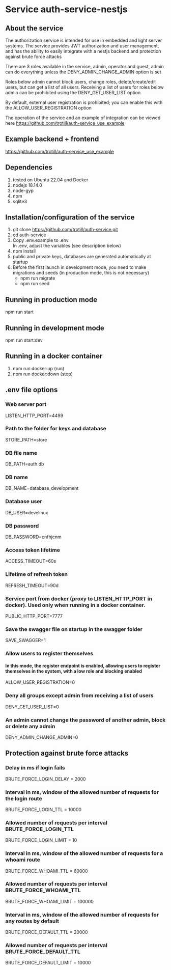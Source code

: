 # Service auth-service-nestjs
## About the service
The authorization service is intended for use in embedded and light server systems.
The service provides JWT authorization and user management, and has the ability to easily integrate
with a nestjs backend and protection against brute force attacks


There are 3 roles available in the service, admin, operator and guest, admin can do everything unless the DENY_ADMIN_CHANGE_ADMIN option is set

Roles below admin cannot block users, change roles, delete/create/edit users,
but can get a list of all users. Receiving a list of users for roles below admin can be prohibited using the DENY_GET_USER_LIST option


By default, external user registration is prohibited; you can enable this with the ALLOW_USER_REGISTRATION option  

The operation of the service and an example of integration can be viewed here https://github.com/trotill/auth-service_use_example

## Example backend + frontend
https://github.com/trotill/auth-service_use_example

## Dependencies
1. tested on Ubuntu 22.04 and Docker
2. nodejs 18.14.0
3. node-gyp
4. npm
5. sqlite3

## Installation/configuration of the service
1. git clone https://github.com/trotill/auth-service.git
2. cd auth-service
3. Copy .env.example to .env  
   In .env, adjust the variables (see description below)
4. npm install
5. public and private keys, databases are generated automatically at startup
6. Before the first launch in development mode, you need to make migrations and seeds (in production mode, this is not necessary)
   - npm run migrate
   - npm run seed

## Running in production mode
npm run start

## Running in development mode

npm run start:dev

## Running in a docker container
1. npm run docker:up (run)
2. npm run docker:down (stop)

## .env file options
### Web server port
LISTEN_HTTP_PORT=4499
### Path to the folder for keys and database
STORE_PATH=store

### DB file name
DB_PATH=auth.db

### DB name
DB_NAME=database_development

### Database user
DB_USER=develinux

### DB password
DB_PASSWORD=cnfhjcnm

### Access token lifetime
ACCESS_TIMEOUT=60s

### Lifetime of refresh token
REFRESH_TIMEOUT=90d

### Service port from docker (proxy to LISTEN_HTTP_PORT in docker). Used only when running in a docker container.
PUBLIC_HTTP_PORT=7777

### Save the swagger file on startup in the swagger folder
SAVE_SWAGGER=1

### Allow users to register themselves
#### In this mode, the register endpoint is enabled, allowing users to register themselves in the system, with a low role and blocking enabled
ALLOW_USER_REGISTRATION=0

### Deny all groups except admin from receiving a list of users
DENY_GET_USER_LIST=0

### An admin cannot change the password of another admin, block or delete any admin
DENY_ADMIN_CHANGE_ADMIN=0

## Protection against brute force attacks
### Delay in ms if login fails
BRUTE_FORCE_LOGIN_DELAY = 2000

### Interval in ms, window of the allowed number of requests for the login route
BRUTE_FORCE_LOGIN_TTL = 10000
### Allowed number of requests per interval BRUTE_FORCE_LOGIN_TTL
BRUTE_FORCE_LOGIN_LIMIT = 10

### Interval in ms, window of the allowed number of requests for a whoami route
BRUTE_FORCE_WHOAMI_TTL = 60000
### Allowed number of requests per interval BRUTE_FORCE_WHOAMI_TTL
BRUTE_FORCE_WHOAMI_LIMIT = 100000

### Interval in ms, window of the allowed number of requests for any routes by default
BRUTE_FORCE_DEFAULT_TTL = 20000
### Allowed number of requests per interval BRUTE_FORCE_DEFAULT_TTL
BRUTE_FORCE_DEFAULT_LIMIT = 10000
